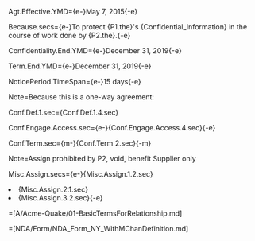 Agt.Effective.YMD={e-}May 7, 2015{-e}

Because.secs={e-}To protect {P1.the}'s {Confidential_Information} in the course of work done by {P2.the}.{-e}

Confidentiality.End.YMD={e-}December 31, 2019{-e}

Term.End.YMD={e-}December 31, 2019{-e}

NoticePeriod.TimeSpan={e-}15 days{-e}

Note=Because this is a one-way agreement:

Conf.Def.1.sec={Conf.Def.1.4.sec}

Conf.Engage.Access.sec={e-}{Conf.Engage.Access.4.sec}{-e}

Conf.Term.sec={m-}{Conf.Term.2.sec}{-m}

Note=Assign prohibited by P2, void, benefit Supplier only

Misc.Assign.secs={e-}{Misc.Assign.1.2.sec}<li>{Misc.Assign.2.1.sec}<li>{Misc.Assign.3.2.sec}{-e}

=[A/Acme-Quake/01-BasicTermsForRelationship.md]

=[NDA/Form/NDA_Form_NY_WithMChanDefinition.md]